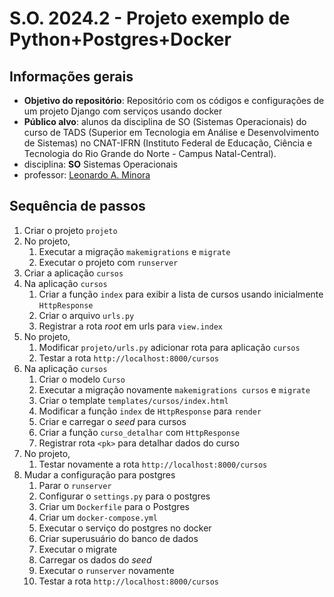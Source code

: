 # S.O. 2024.2 - Projeto exemplo de Python+Postgres+Docker

## Informações gerais

- **Objetivo do repositório**: Repositório com os códigos e configurações de um projeto Django com serviços usando docker
- **Público alvo**: alunos da disciplina de SO (Sistemas Operacionais) do curso de TADS (Superior em Tecnologia em Análise e Desenvolvimento de Sistemas) no CNAT-IFRN (Instituto Federal de Educação, Ciência e Tecnologia do Rio Grande do Norte - Campus Natal-Central).
- disciplina: **SO** Sistemas Operacionais
- professor: [Leonardo A. Minora](https://github.com/leonardo-minora)

## Sequência de passos

1. Criar o projeto `projeto`
2. No projeto,
   1. Executar a migração `makemigrations` e `migrate`
   2. Executar o projeto com `runserver`
3. Criar a aplicação `cursos`
4. Na aplicação `cursos`
   1. Criar a função `index` para exibir a lista de cursos usando inicialmente `HttpResponse`
   2. Criar o arquivo `urls.py`
   3. Registrar a rota _root_ em urls para `view.index`
5. No projeto, 
   1. Modificar `projeto/urls.py` adicionar rota para aplicação `cursos`
   2. Testar a rota `http://localhost:8000/cursos`
6. Na aplicação `cursos`
   1. Criar o modelo `Curso`
   2. Executar a migração novamente `makemigrations cursos` e `migrate`
   3. Criar o template `templates/cursos/index.html`
   4. Modificar a função `index` de `HttpResponse` para `render`
   5. Criar e carregar o _seed_ para cursos
   6. Criar a função `curso_detalhar` com `HttpResponse`
   7. Registrar rota `<pk>` para detalhar dados do curso
7. No projeto,
   1. Testar novamente a rota `http://localhost:8000/cursos`
8. Mudar a configuração para postgres
   1. Parar o `runserver`
   2. Configurar o `settings.py` para o postgres
   3. Criar um `Dockerfile` para o Postgres
   4. Criar um `docker-compose.yml`
   5. Executar o serviço do postgres no docker
   6. Criar superusuário do banco de dados
   7. Executar o migrate
   8. Carregar os dados do _seed_
   9. Executar o `runserver` novamente
   10. Testar a rota `http://localhost:8000/cursos`
